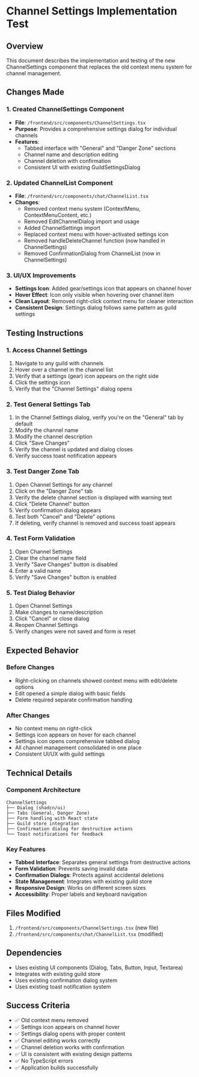# Channel Settings Implementation Test

## Overview
This document describes the implementation and testing of the new ChannelSettings component that replaces the old context menu system for channel management.

## Changes Made

### 1. Created ChannelSettings Component
- **File**: `/frontend/src/components/ChannelSettings.tsx`
- **Purpose**: Provides a comprehensive settings dialog for individual channels
- **Features**:
  - Tabbed interface with "General" and "Danger Zone" sections
  - Channel name and description editing
  - Channel deletion with confirmation
  - Consistent UI with existing GuildSettingsDialog

### 2. Updated ChannelList Component
- **File**: `/frontend/src/components/chat/ChannelList.tsx`
- **Changes**:
  - Removed context menu system (ContextMenu, ContextMenuContent, etc.)
  - Removed EditChannelDialog import and usage
  - Added ChannelSettings import
  - Replaced context menu with hover-activated settings icon
  - Removed handleDeleteChannel function (now handled in ChannelSettings)
  - Removed ConfirmationDialog from ChannelList (now in ChannelSettings)

### 3. UI/UX Improvements
- **Settings Icon**: Added gear/settings icon that appears on channel hover
- **Hover Effect**: Icon only visible when hovering over channel item
- **Clean Layout**: Removed right-click context menu for cleaner interaction
- **Consistent Design**: Settings dialog follows same pattern as guild settings

## Testing Instructions

### 1. Access Channel Settings
1. Navigate to any guild with channels
2. Hover over a channel in the channel list
3. Verify that a settings (gear) icon appears on the right side
4. Click the settings icon
5. Verify that the "Channel Settings" dialog opens

### 2. Test General Settings Tab
1. In the Channel Settings dialog, verify you're on the "General" tab by default
2. Modify the channel name
3. Modify the channel description
4. Click "Save Changes"
5. Verify the channel is updated and dialog closes
6. Verify success toast notification appears

### 3. Test Danger Zone Tab
1. Open Channel Settings for any channel
2. Click on the "Danger Zone" tab
3. Verify the delete channel section is displayed with warning text
4. Click "Delete Channel" button
5. Verify confirmation dialog appears
6. Test both "Cancel" and "Delete" options
7. If deleting, verify channel is removed and success toast appears

### 4. Test Form Validation
1. Open Channel Settings
2. Clear the channel name field
3. Verify "Save Changes" button is disabled
4. Enter a valid name
5. Verify "Save Changes" button is enabled

### 5. Test Dialog Behavior
1. Open Channel Settings
2. Make changes to name/description
3. Click "Cancel" or close dialog
4. Reopen Channel Settings
5. Verify changes were not saved and form is reset

## Expected Behavior

### Before Changes
- Right-clicking on channels showed context menu with edit/delete options
- Edit opened a simple dialog with basic fields
- Delete required separate confirmation handling

### After Changes
- No context menu on right-click
- Settings icon appears on hover for each channel
- Settings icon opens comprehensive tabbed dialog
- All channel management consolidated in one place
- Consistent UI/UX with guild settings

## Technical Details

### Component Architecture
```
ChannelSettings
├── Dialog (shadcn/ui)
├── Tabs (General, Danger Zone)
├── Form handling with React state
├── Guild store integration
├── Confirmation dialog for destructive actions
└── Toast notifications for feedback
```

### Key Features
- **Tabbed Interface**: Separates general settings from destructive actions
- **Form Validation**: Prevents saving invalid data
- **Confirmation Dialogs**: Protects against accidental deletions
- **State Management**: Integrates with existing guild store
- **Responsive Design**: Works on different screen sizes
- **Accessibility**: Proper labels and keyboard navigation

## Files Modified
1. `/frontend/src/components/ChannelSettings.tsx` (new file)
2. `/frontend/src/components/chat/ChannelList.tsx` (modified)

## Dependencies
- Uses existing UI components (Dialog, Tabs, Button, Input, Textarea)
- Integrates with existing guild store
- Uses existing confirmation dialog system
- Uses existing toast notification system

## Success Criteria
- ✅ Old context menu removed
- ✅ Settings icon appears on channel hover
- ✅ Settings dialog opens with proper content
- ✅ Channel editing works correctly
- ✅ Channel deletion works with confirmation
- ✅ UI is consistent with existing design patterns
- ✅ No TypeScript errors
- ✅ Application builds successfully